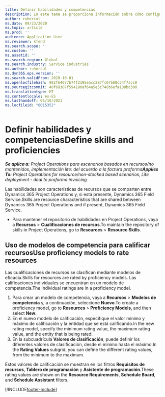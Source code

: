```yaml
---
title: Definir habilidades y competencias
description: En este tema se proporciona información sobre cómo configurar modelos de competencia para calificar recursos.
author: ruhercul
ms.date: 09/23/2020
ms.topic: article
ms.prod: ''
audience: Application User
ms.reviewer: kfend
ms.search.scope: ''
ms.custom: ''
ms.assetid: ''
ms.search.region: Global
ms.search.industry: Service industries
ms.author: ruhercul
ms.dyn365.ops.version: ''
ms.search.validFrom: 2020-10-01
ms.openlocfilehash: 982f64677b74f2195eacc287fc07b80c34f7acc0
ms.sourcegitcommit: 40f68387f594180af64a5e5c748b6efa188bd300
ms.translationtype: HT
ms.contentlocale: es-ES
ms.lasthandoff: 05/10/2021
ms.locfileid: "6015352"
---
```

# <a name="define-skills-and-proficiencies"></a><span data-ttu-id="0d054-103">Definir habilidades y competencias</span><span class="sxs-lookup"><span data-stu-id="0d054-103">Define skills and proficiencies</span></span>

<span data-ttu-id="0d054-104">_**Se aplica a:** Project Operations para escenarios basados en recursos/no mantenidos, implementación lite: del acuerdo a la factura proforma_</span><span class="sxs-lookup"><span data-stu-id="0d054-104">_**Applies To:** Project Operations for resource/non-stocked based scenarios, Lite deployment - deal to proforma invoicing_</span></span>

<span data-ttu-id="0d054-105">Las habilidades son características de recursos que se comparten entre Dynamics 365 Project Operations y, si está presente, Dynamics 365 Field Service.</span><span class="sxs-lookup"><span data-stu-id="0d054-105">Skills are resource characteristics that are shared between Dynamics 365 Project Operations and if present, Dynamics 365 Field Service.</span></span> 

- <span data-ttu-id="0d054-106">Para mantener el repositorio de habilidades en Project Operations, vaya a **Recursos** \> **Cualificaciones de recursos**.</span><span class="sxs-lookup"><span data-stu-id="0d054-106">To maintain the repository of skills in Project Operations, go to **Resources** \> **Resource Skills**.</span></span> 

## <a name="use-proficiency-models-to-rate-resources"></a><span data-ttu-id="0d054-107">Uso de modelos de competencia para calificar recursos</span><span class="sxs-lookup"><span data-stu-id="0d054-107">Use proficiency models to rate resources</span></span>

<span data-ttu-id="0d054-108">Las cualificaciones de recursos se clasifican mediante modelos de eficacia.</span><span class="sxs-lookup"><span data-stu-id="0d054-108">Skills for resources are rated by proficiency models.</span></span> <span data-ttu-id="0d054-109">Las calificaciones individuales se encuentran en un modelo de competencia.</span><span class="sxs-lookup"><span data-stu-id="0d054-109">The individual ratings are in a proficiency model.</span></span> 

1. <span data-ttu-id="0d054-110">Para crear un modelo de competencia, vaya a **Recursos** \> **Modelos de competencia** y, a continuación, seleccione **Nuevo**.</span><span class="sxs-lookup"><span data-stu-id="0d054-110">To create a proficiency model, go to **Resources** \> **Proficiency Models**, and then select **New**.</span></span>
2. <span data-ttu-id="0d054-111">En el nuevo modelo de calificación, especifique el valor mínimo y máximo de calificación y la entidad que se está calificando.</span><span class="sxs-lookup"><span data-stu-id="0d054-111">In the new rating model, specify the minimum rating value, the maximum rating value, and the entity that is being rated.</span></span>
3. <span data-ttu-id="0d054-112">En la subcuadrícula **Valores de clasificación**, puede definir los diferentes valores de clasificación, desde el mínimo hasta el máximo.</span><span class="sxs-lookup"><span data-stu-id="0d054-112">In the **Rating Values** subgrid, you can define the different rating values, from the minimum to the maximum.</span></span>


<span data-ttu-id="0d054-113">Estos valores de calificación se muestran en los filtros **Requisitos de recursos**, **Tablero de programación** y **Asistente de programación**.</span><span class="sxs-lookup"><span data-stu-id="0d054-113">These rating values are shown on the **Resource Requirements**, **Schedule Board**, and **Schedule Assistant** filters.</span></span>


[!INCLUDE[footer-include](../includes/footer-banner.md)]